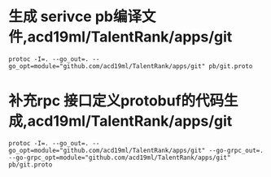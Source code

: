 
# 生成 serivce pb编译文件,acd19ml/TalentRank/apps/git
```
protoc -I=. --go_out=. --go_opt=module="github.com/acd19ml/TalentRank/apps/git" pb/git.proto
```


# 补充rpc 接口定义protobuf的代码生成,acd19ml/TalentRank/apps/git
```
protoc -I=. --go_out=. --go_opt=module="github.com/acd19ml/TalentRank/apps/git" --go-grpc_out=. --go-grpc_opt=module="github.com/acd19ml/TalentRank/apps/git" pb/git.proto
```